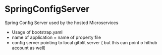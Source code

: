 # SpringConfigServer
Spring Config Server used by the hosted Microservices

- Usage of bootstrap.yaml
- name of application = name of property file
- config server pointing to local gitblit server ( but this can point o hithub account as well)
